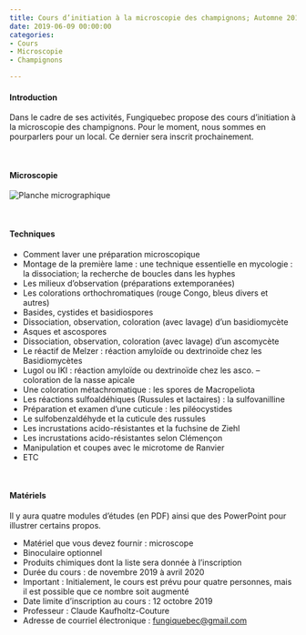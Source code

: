 ```yaml
---
title: Cours d’initiation à la microscopie des champignons; Automne 2019
date: 2019-06-09 00:00:00
categories: 
- Cours
- Microscopie
- Champignons

---
```


#### Introduction
Dans le cadre de ses activités, Fungiquebec propose des cours d’initiation à la microscopie des champignons. Pour le moment, nous sommes en pourparlers pour un local. Ce dernier sera inscrit prochainement.
<p>&nbsp; </p>


#### Microscopie
![Planche micrographique](https://live.staticflickr.com/4709/39687211041_afaefa918b.jpg "Figure 1. Planche micrographique de Scutellinia pennsylvanica (Seaver) Denison")
<p>&nbsp; </p>


#### Techniques
*	Comment laver une préparation microscopique
*	Montage de la première lame : une technique essentielle en mycologie : la dissociation; la recherche de boucles dans les hyphes
*	Les milieux d’observation (préparations extemporanées)
*	Les colorations orthochromatiques (rouge Congo, bleus divers et autres)
*	Basides, cystides et basidiospores
*	Dissociation, observation, coloration (avec lavage) d’un basidiomycète
*	Asques et ascospores
*	Dissociation, observation, coloration (avec lavage) d’un ascomycète
*	Le réactif de Melzer : réaction amyloïde ou dextrinoïde chez les Basidiomycètes
*	Lugol ou IKI : réaction amyloïde ou dextrinoïde chez les asco. – coloration de la nasse apicale
*	Une coloration métachromatique : les spores de Macropeliota
*	Les réactions sulfoaldéhiques (Russules et lactaires) : la sulfovanilline
*	Préparation et examen d’une cuticule : les piléocystides
*	Le sulfobenzaldéhyde et la cuticule des russules
*	Les incrustations acido-résistantes et la fuchsine de Ziehl
*	Les incrustations acido-résistantes selon Clémençon
*	Manipulation et coupes avec le microtome de Ranvier
*	ETC
<p>&nbsp; </p>


#### Matériels
Il y aura quatre modules d’études (en PDF) ainsi que des PowerPoint pour illustrer certains propos.

*	Matériel que vous devez fournir : microscope
* Binoculaire optionnel
*	Produits chimiques dont la liste sera donnée à l’inscription
* Durée du cours : de novembre 2019 à avril 2020
* Important : Initialement, le cours est prévu pour quatre personnes, mais il est possible que ce nombre soit augmenté
* Date limite d’inscription au cours : 12 octobre 2019
* Professeur : Claude Kaufholtz-Couture
* Adresse de courriel électronique : fungiquebec@gmail.com
